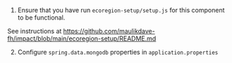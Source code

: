 1. Ensure that you have run ```ecoregion-setup/setup.js``` for this component to be functional.

See instructions at https://github.com/maulikdave-fh/impact/blob/main/ecoregion-setup/README.md

2. Configure ```spring.data.mongodb``` properties in ```application.properties```